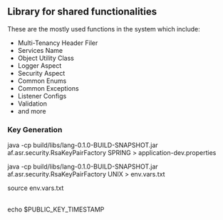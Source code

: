 ## Library for shared functionalities


These are the mostly used functions in the system which include:

- Multi-Tenancy Header Filer
- Services Name
- Object Utility Class
- Logger Aspect 
- Security Aspect 
- Common Enums
- Common Exceptions
- Listener Configs
- Validation 
- and more


### Key Generation

java -cp build/libs/lang-0.1.0-BUILD-SNAPSHOT.jar af.asr.security.RsaKeyPairFactory SPRING > application-dev.properties

java -cp build/libs/lang-0.1.0-BUILD-SNAPSHOT.jar  af.asr.security.RsaKeyPairFactory UNIX > env.vars.txt
<br/>

source env.vars.txt

<br/>
echo $PUBLIC_KEY_TIMESTAMP



